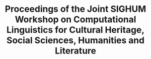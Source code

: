 ---
layout: pub
type: proceedings
title: Proceedings of the Joint SIGHUM Workshop on Computational Linguistics for Cultural Heritage, Social Sciences, Humanities and Literature
month: 8
year: 2017
address: Vancouver, Canada
publisher: Association for Computational Linguistics
iurl: http://www.aclweb.org/anthology/W17-22
editor:
- Beatrice Alex
- Stefania Degaetano-Ortlieb
- Anna Feldman
- Anna Kazantseva
- Nils Reiter
- Stan Szpakowicz
doi: 10.18653/v1/W17-22
---